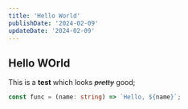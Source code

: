 ```yaml
---
title: 'Hello World'
publishDate: '2024-02-09'
updateDate: '2024-02-09'
---
```


## Hello WOrld

This is a **test** which looks ~~_pretty_~~ good;

```typescript
const func = (name: string) => `Hello, ${name}`;
```
